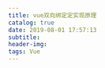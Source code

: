 ```yaml
---
title: vue双向绑定定实现原理
catalog: true
date: 2019-08-01 17:57:13
subtitle: 
header-img:
tags: Vue
---
```

